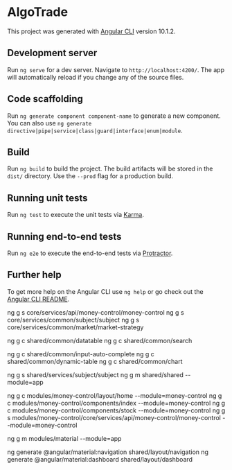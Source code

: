 # AlgoTrade

This project was generated with [Angular CLI](https://github.com/angular/angular-cli) version 10.1.2.

## Development server

Run `ng serve` for a dev server. Navigate to `http://localhost:4200/`. The app will automatically reload if you change any of the source files.

## Code scaffolding

Run `ng generate component component-name` to generate a new component. You can also use `ng generate directive|pipe|service|class|guard|interface|enum|module`.

## Build

Run `ng build` to build the project. The build artifacts will be stored in the `dist/` directory. Use the `--prod` flag for a production build.

## Running unit tests

Run `ng test` to execute the unit tests via [Karma](https://karma-runner.github.io).

## Running end-to-end tests

Run `ng e2e` to execute the end-to-end tests via [Protractor](http://www.protractortest.org/).

## Further help

To get more help on the Angular CLI use `ng help` or go check out the [Angular CLI README](https://github.com/angular/angular-cli/blob/master/README.md).


ng g s core/services/api/money-control/money-control
ng g s core/services/common/subject/subject
ng g s core/services/common/market/market-strategy


ng g c shared/common/datatable
ng g c shared/common/search

ng g c shared/common/input-auto-complete
ng g c shared/common/dynamic-table
ng g c shared/common/chart

ng g s shared/services/subject/subject
ng g m shared/shared --module=app



ng g c modules/money-control/layout/home --module=money-control
ng g c modules/money-control/components/index --module=money-control
ng g c modules/money-control/components/stock --module=money-control
ng g s modules/money-control/core/services/api/money-control/money-control --module=money-control

ng g m modules/material --module=app






ng generate @angular/material:navigation shared/layout/navigation
ng generate @angular/material:dashboard shared/layout/dashboard